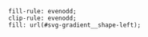 <!-- arcPath文档 -->

      fill-rule: evenodd;
      clip-rule: evenodd;
      fill: url(#svg-gradient__shape-left);
